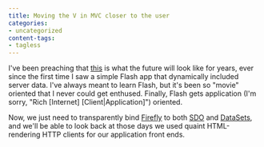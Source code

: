```yaml
---
title: Moving the V in MVC closer to the user
categories:
- uncategorized
content-tags:
- tagless
---
```


I've been preaching that [this][1] is what the future will look like for years, ever since the first time I saw a simple Flash app that dynamically included server data.  I've always meant to learn Flash, but it's been so "movie" oriented that I never could get enthused.  Finally, Flash gets application (I'm sorry, "Rich \[Internet\] \[Client|Application\]") oriented.

   [1]: http://www.markme.com/cc/archives/003887.cfm

Now, we just need to transparently bind [Firefly][2] to both [SDO][3] and [DataSets][4], and we'll be able to look back at those days we used quaint HTML-rendering HTTP clients for our application front ends.

   [2]: http://www.macromedia.com/software/dataconnection/
   [3]: http://www.theserverside.com/home/thread.jsp?thread_id=22607
   [4]: http://msdn.microsoft.com/msdnmag/issues/02/01/data/default.aspx
